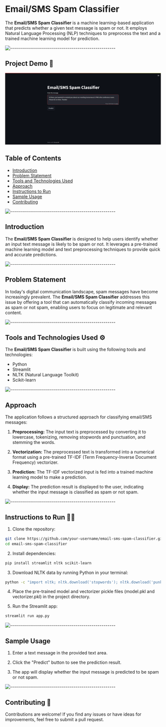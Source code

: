 # Email/SMS Spam Classifier

The **Email/SMS Spam Classifier** is a machine learning-based application that predicts whether a given text message is spam or not. It employs Natural Language Processing (NLP) techniques to preprocess the text and a trained machine learning model for prediction.

![-----------------------------------------------------](https://raw.githubusercontent.com/andreasbm/readme/master/assets/lines/colored.png)

## Project Demo 🎥

![Demo GIF](gif.gif)

## Table of Contents
- [Introduction](#introduction)
- [Problem Statement](#problem-statement)
- [Tools and Technologies Used](#tools-and-technologies-used)
- [Approach](#approach)
- [Instructions to Run](#instructions-to-run)
- [Sample Usage](#sample-usage)
- [Contributing](#contributing)

![-----------------------------------------------------](https://raw.githubusercontent.com/andreasbm/readme/master/assets/lines/colored.png)

## Introduction

The **Email/SMS Spam Classifier** is designed to help users identify whether an input text message is likely to be spam or not. It leverages a pre-trained machine learning model and text preprocessing techniques to provide quick and accurate predictions.

![-----------------------------------------------------](https://raw.githubusercontent.com/andreasbm/readme/master/assets/lines/colored.png)

## Problem Statement

In today's digital communication landscape, spam messages have become increasingly prevalent. The **Email/SMS Spam Classifier** addresses this issue by offering a tool that can automatically classify incoming messages as spam or not spam, enabling users to focus on legitimate and relevant content.

![-----------------------------------------------------](https://raw.githubusercontent.com/andreasbm/readme/master/assets/lines/colored.png)

## Tools and Technologies Used ⚙️

The **Email/SMS Spam Classifier** is built using the following tools and technologies:

- Python
- Streamlit
- NLTK (Natural Language Toolkit)
- Scikit-learn

![-----------------------------------------------------](https://raw.githubusercontent.com/andreasbm/readme/master/assets/lines/colored.png)

## Approach

The application follows a structured approach for classifying email/SMS messages:

1. **Preprocessing:** The input text is preprocessed by converting it to lowercase, tokenizing, removing stopwords and punctuation, and stemming the words.

2. **Vectorization:** The preprocessed text is transformed into a numerical format using a pre-trained TF-IDF (Term Frequency-Inverse Document Frequency) vectorizer.

3. **Prediction:** The TF-IDF vectorized input is fed into a trained machine learning model to make a prediction.

4. **Display:** The prediction result is displayed to the user, indicating whether the input message is classified as spam or not spam.

![-----------------------------------------------------](https://raw.githubusercontent.com/andreasbm/readme/master/assets/lines/colored.png)

## Instructions to Run 🏃‍♂️

1. Clone the repository:

```bash
git clone https://github.com/your-username/email-sms-spam-classifier.git
cd email-sms-spam-classifier
```

2. Install dependencies:

```bash
pip install streamlit nltk scikit-learn
```

3. Download NLTK data by running Python in your terminal:

```bash
python -c "import nltk; nltk.download('stopwords'); nltk.download('punkt')"
```

4. Place the pre-trained model and vectorizer pickle files (model.pkl and vectorizer.pkl) in the project directory.

5. Run the Streamlit app:

```bash
streamlit run app.py
```
![-----------------------------------------------------](https://raw.githubusercontent.com/andreasbm/readme/master/assets/lines/colored.png)

## Sample Usage

1. Enter a text message in the provided text area.

2. Click the "Predict" button to see the prediction result.

3. The app will display whether the input message is predicted to be spam or not spam.

![-----------------------------------------------------](https://raw.githubusercontent.com/andreasbm/readme/master/assets/lines/colored.png)

## Contributing 🛂

Contributions are welcome! If you find any issues or have ideas for improvements, feel free to submit a pull request.




